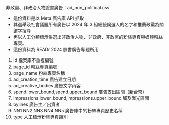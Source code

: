 
非政黨、非政治人物臉書廣告：ad_non_political.csv
* 這份資料是以 Meta 廣告庫 API 抓取
* 其選舉及社會議題所有廣告以 2024 年 3 組總統候選人的名字和推薦政黨為關鍵字搜尋
* 再以人工分類標示併選出非政治人物、非政府、非政黨的粉絲專頁與媒體粉絲專頁。
* 這份資料為 READr 2024 臉書廣告專題所用

1. id 檔案庫不重複編號
2. page_id 粉絲專頁編號
3. page_name 粉絲專頁名稱
4. ad_creation_time 廣告建立日期
5. ad_creative_bodies 廣告文字內容
6. spend.lower_bound,spend.upper_bound 廣告支出區間（新台幣）
8. impressions.lower_bound,impressions.upper_bound 觸及曝光區間
10. bylines 廣告主／出資者
11. NN1 NN2 NN3 NN4 NN5 廣告庫中的粉絲專頁歷史名稱
12. type 人工標示粉絲專頁類別
